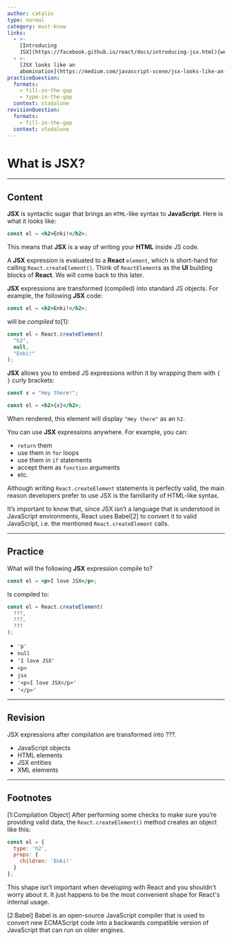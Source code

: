 ```yaml
---
author: catalin
type: normal
category: must-know
links:
  - >-
    [Introducing
    JSX](https://facebook.github.io/react/docs/introducing-jsx.html){website}
  - >-
    [JSX looks like an
    abomination](https://medium.com/javascript-scene/jsx-looks-like-an-abomination-1c1ec351a918#.amqkpfybp/){website}
practiceQuestion:
  formats:
    - fill-in-the-gap
    - type-in-the-gap
  context: stadalone
revisionQuestion:
  formats:
    - fill-in-the-gap
  context: stadalone
---
```


# What is JSX?


---

## Content

**JSX** is syntactic sugar that brings an `HTML`-like syntax to **JavaScript**. Here is what it looks like:

```jsx
const el = <h2>Enki!</h2>;
```

This means that **JSX** is a way of writing your **HTML** inside JS code.

A **JSX** expression is evaluated to a **React** `element`, which is short-hand for calling `React.createElement()`. Think of `ReactElement`s as the **UI** building blocks of **React**. We will come back to this later.

**JSX** expressions are transformed (compiled) into standard JS objects. For example, the following **JSX** code:

```jsx
const el = <h2>Enki!</h2>;
```

will be *compiled* to[1]:

```jsx
const el = React.createElement(
  "h2",
  null,
  "Enki!"
);
```

**JSX** allows you to embed JS expressions within it by wrapping them with `{ }` curly brackets:

```jsx
const x = "Hey there!";

const el = <h2>{x}</h2>;
```

When rendered, this element will display `"Hey there"` as an `h2`.

You can use **JSX** expressions anywhere. For example, you can:

- `return` them
- use them in `for` loops
- use them in `if` statements
- accept them as `function` arguments
- etc.

Although writing `React.createElement` statements is perfectly valid, the main reason developers prefer to use JSX is the familiarity of HTML-like syntax.

It’s important to know that, since JSX isn’t a language that is understood in JavaScript environments, React uses Babel[2] to convert it to valid JavaScript, i.e. the mentioned `React.createElement` calls.


---

## Practice

What will the following **JSX** expression compile to?

```jsx
const el = <p>I love JSX</p>;
```

Is compiled to:

```jsx
const el = React.createElement(
  ???,
  ???, 
  ???
);
```

- `'p'`
- `null`
- `'I love JSX'`
- `<p>`
- `jsx`
- `'<p>I love JSX</p>'`
- `'</p>'`


---

## Revision

JSX expressions after compilation are transformed into ???.

- JavaScript objects
- HTML elements
- JSX entities
- XML elements


---

## Footnotes

[1:Compilation Object]
After performing some checks to make sure you’re providing valid data, the `React.createElement()` method creates an object like this:

```jsx
const el = {
  type: 'h2',
  props: {
    children: 'Enki!'
  }
};
```

This shape isn't important when developing with React and you shouldn't worry about it. It just happens to be the most convenient shape for React's internal usage.

[2:Babel]
Babel is an open-source JavaScript compiler that is used to convert new ECMAScript code into a backwards compatible version of JavaScript that can run on older engines.
